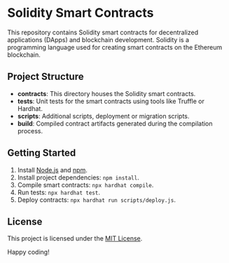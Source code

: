 # Solidity Smart Contracts

This repository contains Solidity smart contracts for decentralized applications (DApps) and blockchain development. Solidity is a programming language used for creating smart contracts on the Ethereum blockchain.

## Project Structure

- **contracts**: This directory houses the Solidity smart contracts.
- **tests**: Unit tests for the smart contracts using tools like Truffle or Hardhat.
- **scripts**: Additional scripts, deployment or migration scripts.
- **build**: Compiled contract artifacts generated during the compilation process.

## Getting Started

1. Install [Node.js](https://nodejs.org/) and [npm](https://www.npmjs.com/).
2. Install project dependencies: `npm install`.
3. Compile smart contracts: `npx hardhat compile`.
4. Run tests: `npx hardhat test`.
5. Deploy contracts: `npx hardhat run scripts/deploy.js`.

## License

This project is licensed under the [MIT License](LICENSE).

Happy coding!
